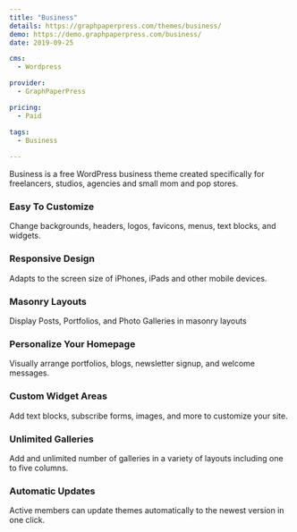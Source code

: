 ```yaml
---
title: "Business"
details: https://graphpaperpress.com/themes/business/
demo: https://demo.graphpaperpress.com/business/
date: 2019-09-25

cms: 
  - Wordpress

provider: 
  - GraphPaperPress

pricing:
  - Paid

tags:
  - Business
  
---
```


Business is a free WordPress business theme created specifically for freelancers, studios, agencies and small mom and pop stores.

### Easy To Customize

Change backgrounds, headers, logos, favicons, menus, text blocks, and widgets.

### Responsive Design

Adapts to the screen size of iPhones, iPads and other mobile devices.

### Masonry Layouts

Display Posts, Portfolios, and Photo Galleries in masonry layouts

### Personalize Your Homepage

Visually arrange portfolios, blogs, newsletter signup, and welcome messages.

### Custom Widget Areas

Add text blocks, subscribe forms, images, and more to customize your site.

### Unlimited Galleries

Add and unlimited number of galleries in a variety of layouts including one to five columns.

### Automatic Updates

Active members can update themes automatically to the newest version in one click.

